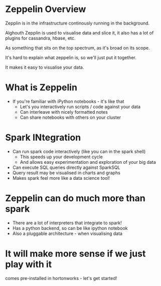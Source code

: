 # Zeppelin Overview

Zepplin is in the infrastructure continously running in the background.

Alghouth Zepplin is used to visualise data and slice it, it also has a lot of plugins for cassandra, hbase, etc.

As something that sits on the top spectrum, as it's broad on its scope.

It's hard to explain what zeppelin is, so we'll just put it together.

It makes it easy to visualise your data.

# What is Zeppelin

* If you're familiar with iPython notebooks - it's like that
    - Let's you interactively run scripts / code against your data
    - Can interleave with nicely formatted notes
    - Can share notebooks with others on your cluster

# Spark INtegration

* Can run spark code interactively (like you can in the spark shell)
    - This speeds up your development cycle
    - And allows easy experimentation and exploration of your big data
* Can execute SQL queries directly against SparkSQL
* Query result may be visualised in charts and graphs
* Makes spark feel more like a data science tool!

# Zeppelin can do much more than spark

* There are a lot of interpreters that integrate to spark!
* Has a python backend, so can be like ipython notebook
* Also a pluggable architecture - when visualising data

# It will make more sense if we just play with it

comes pre-installed in hortonworks - let's get started!


